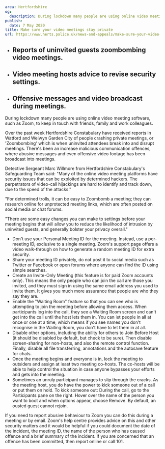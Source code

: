 ```yaml
area: Hertfordshire
og:
  description: During lockdown many people are using online video meeting software, such as Zoom, to keep in touch with friends, family and work colleagues.
publish:
  date: 7 May 2020
title: Make sure your video meetings stay private
url: https://www.herts.police.uk/news-and-appeals/make-sure-your-video-meetings-stay-private-0096all
```

* ## Reports of uninvited guests zoombombing video meetings.

 * ## Video meeting hosts advice to revise security settings.

 * ## Offensive messages and video broadcast during meetings.

During lockdown many people are using online video meeting software, such as Zoom, to keep in touch with friends, family and work colleagues.

Over the past week Hertfordshire Constabulary have received reports in Watford and Welwyn Garden City of people crashing private meetings, or 'Zoombombing' which is when uninvited attendees break into and disrupt meetings. There's been an increase malicious communication offences, where abusive messages and even offensive video footage has been broadcast into meetings.

Detective Sergeant Marc Willmore from Hertfordshire Constabulary's Safeguarding Team said: "Many of the online video meeting platforms have security issues that can be exploited by determined hackers. The perpetrators of video-call hijackings are hard to identify and track down, due to the speed of the attacks."

"For determined trolls, it can be easy to Zoombomb a meeting; they can research online for unprotected meeting links, which are often posted on social media or chat forums.

"There are some easy changes you can make to settings before your meeting begins that will allow you to reduce the likelihood of intrusion by uninvited guests, and generally bolster your privacy overall."

 * Don't use your Personal Meeting ID for the meeting. Instead, use a per-meeting ID, exclusive to a single meeting. Zoom's support page offers a video walk-through on how to generate a random meeting ID for extra security.
 * Share your meeting ID privately, do not post it to social media such as Twitter or Facebook or open forums where anyone can find the ID using simple searches.
 * Create an Invite-Only Meeting (this feature is for paid Zoom accounts only). This means the only people who can join the call are those you invited, and they must sign in using the same email address you used to invite them. It gives you much more assurance that people are who they say they are.
 * Enable the "Waiting Room" feature so that you can see who is attempting to join the meeting before allowing them access. When participants log into the call, they see a Waiting Room screen and can't get into the call until the host lets them in. You can let people in all at once or one at a time, which means if you see names you don't recognise in the Waiting Room, you don't have to let them in at all.
 * Disable other options, including the ability for others to Join Before Host (it should be disabled by default, but check to be sure). Then disable screen-sharing for non-hosts, and also the remote control function. Finally, disable all file transferring, annotations and the autosave feature for chats.
 * Once the meeting begins and everyone is in, lock the meeting to outsiders and assign at least two meeting co-hosts. The co-hosts will be able to help control the situation in case anyone bypasses your efforts and gets into the meeting.
 * Sometimes an unruly participant manages to slip through the cracks. As the meeting host, you do have the power to kick someone out of a call or put them on hold. To kick someone out: During the call, go to the Participants pane on the right. Hover over the name of the person you want to boot and when options appear, choose Remove. By default, an ousted guest cannot rejoin.

If you need to report abusive behaviour to Zoom you can do this during a meeting or by email. Zoom's help centre provides advice on this and other security matters and it would be helpful if you could document the date of the incident, the meeting ID, the name of the person who has caused offence and a brief summary of the incident. If you are concerned that an offence has been committed, then report online or call 101.
